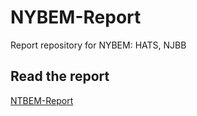 # NYBEM-Report
Report repository for NYBEM: HATS, NJBB

## Read the report
[NTBEM-Report](https://mvr-gis.github.io/NYBEM-Report/)
